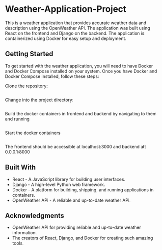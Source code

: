 # Weather-Application-Project
This is a weather application that provides accurate weather data and description using the OpenWeather API. The application was built using React on the frontend and Django on the backend. The application is containerized using Docker for easy setup and deployment.

## Getting Started
To get started with the weather application, you will need to have Docker and Docker Compose installed on your system. Once you have Docker and Docker Compose installed, follow these steps:

Clone the repository:
```ok
```
Change into the project directory:
```cd Weather-Application-Project
```
Build the docker containers in frontend and backend by navigating to them and running
```docker-compose build
```
Start the docker containers
```docker-compose up
```
The frontend should be accessible at localhost:3000 and backend att 0.0.0.1:8000

## Built With
- React - A JavaScript library for building user interfaces.
- Django - A high-level Python web framework.
- Docker - A platform for building, shipping, and running applications in containers.
- OpenWeather API - A reliable and up-to-date weather API.

## Acknowledgments
- OpenWeather API for providing reliable and up-to-date weather information.
- The creators of React, Django, and Docker for creating such amazing tools.
